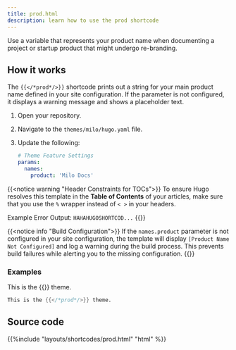 ```yaml
---
title: prod.html
description: learn how to use the prod shortcode
---
```


Use a variable that represents your product name when documenting a project or startup product that might undergo re-branding.

## How it works

The `{{</*prod*/>}}` shortcode prints out a string for your main product name defined in your site configuration. If the parameter is not configured, it displays a warning message and shows a placeholder text.

1. Open your repository.
2. Navigate to the `themes/milo/hugo.yaml` file.
3. Update the following:

   ```yaml
   # Theme Feature Settings
   params: 
     names:
       product: 'Milo Docs'
   ```

{{<notice warning "Header Constraints for TOCs">}}
To ensure Hugo resolves this template in the **Table of Contents** of your articles, make sure that you use the `%` wrapper instead of `< >` in your headers.

Example Error Output: `HAHAHUGOSHORTCOD...`
{{</notice>}}

{{<notice info "Build Configuration">}}
If the `names.product` parameter is not configured in your site configuration, the template will display `[Product Name Not Configured]` and log a warning during the build process. This prevents build failures while alerting you to the missing configuration.
{{</notice>}}

### Examples

This is the {{<prod>}} theme.

```s
This is the {{</*prod*/>}} theme.
```

## Source code

{{%include "layouts/shortcodes/prod.html" "html" %}}